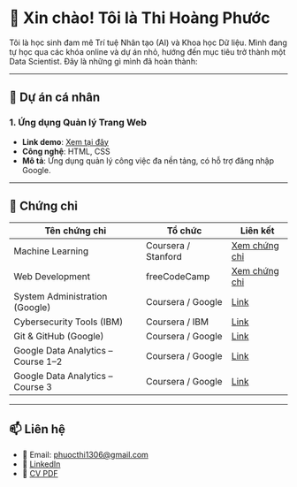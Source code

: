# 👋 Xin chào! Tôi là Thi Hoàng Phước

Tôi là học sinh đam mê Trí tuệ Nhân tạo (AI) và Khoa học Dữ liệu. Mình đang tự học qua các khóa online và dự án nhỏ, hướng đến mục tiêu trở thành một Data Scientist. Đây là những gì mình đã hoàn thành:

---

## 🚀 Dự án cá nhân

### 1. Ứng dụng Quản lý Trang Web               
- **Link demo**: [Xem tại đây](https://github.com/quangmanthi/todo-app)
- **Công nghệ**: HTML, CSS
- **Mô tả**: Ứng dụng quản lý công việc đa nền tảng, có hỗ trợ đăng nhập Google.

---

## 📜 Chứng chỉ

| Tên chứng chỉ | Tổ chức | Liên kết |
|--------------|----------|----------|
| Machine Learning | Coursera / Stanford | [Xem chứng chỉ](https://coursera.org/verify/abc123) |
| Web Development | freeCodeCamp | [Xem chứng chỉ](https://freecodecamp.org/cert/xyz456) |
| System Administration (Google) | Coursera / Google | [Link](https://www.coursera.org/learn/system-administration-it-google) |
| Cybersecurity Tools (IBM) | Coursera / IBM | [Link](https://www.coursera.org/learn/intro-cyber-attacks) |
| Git & GitHub (Google) | Coursera / Google | [Link](https://www.coursera.org/learn/introduction-git-github) |
| Google Data Analytics – Course 1–2 | Coursera / Google | [Link](https://www.coursera.org/professional-certificates/google-data-analytics) |
| Google Data Analytics – Course 3 | Coursera / Google | [Link](https://www.coursera.org/professional-certificates/google-data-analytics) |

---

## 📫 Liên hệ

- 📧 Email: phuocthi1306@gmail.com
- 🔗 [LinkedIn](https://linkedin.com/in/tenban)
- 📄 [CV PDF](link_toi_file_cv.pdf)
